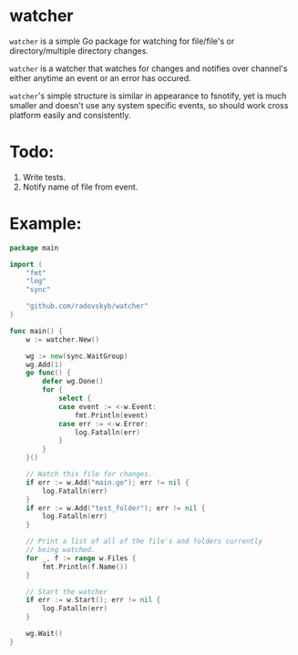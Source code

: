 # watcher
`watcher` is a simple Go package for watching for file/file's or directory/multiple directory changes.

`watcher` is a watcher that watches for changes and notifies over channel's either anytime an event or an error has occured.

`watcher`'s simple structure is similar in appearance to fsnotify, yet is much smaller and doesn't use any system specific events, so should work cross platform easily and consistently.

# Todo:

1. Write tests.
2. Notify name of file from event.

# Example:

```go
package main

import (
	"fmt"
	"log"
	"sync"

	"github.com/radovskyb/watcher"
)

func main() {
	w := watcher.New()

	wg := new(sync.WaitGroup)
	wg.Add(1)
	go func() {
		defer wg.Done()
		for {
			select {
			case event := <-w.Event:
				fmt.Println(event)
			case err := <-w.Error:
				log.Fatalln(err)
			}
		}
	}()

	// Watch this file for changes.
	if err := w.Add("main.go"); err != nil {
		log.Fatalln(err)
	}
	if err := w.Add("test_folder"); err != nil {
		log.Fatalln(err)
	}

	// Print a list of all of the file's and folders currently
	// being watched.
	for _, f := range w.Files {
		fmt.Println(f.Name())
	}

	// Start the watcher
	if err := w.Start(); err != nil {
		log.Fatalln(err)
	}

	wg.Wait()
}
```
